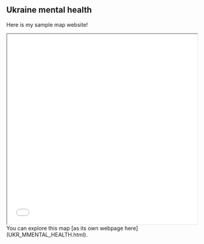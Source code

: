 ## Ukraine mental health
Here is my sample map website!
<iframe src= "UKR_MMENTAL_HEALTH.html" height="500" width="500"></iframe>
You can explore this map [as its own webpage here] (UKR_MMENTAL_HEALTH.html).
